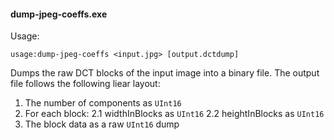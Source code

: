 #### dump-jpeg-coeffs.exe
Usage:
```
usage:dump-jpeg-coeffs <input.jpg> [output.dctdump]
```

Dumps the raw DCT blocks of the input image into a binary file. The output file follows the following liear layout:
1. The number of components as `UInt16`
2. For each block:
  2.1 widthInBlocks as `UInt16`
  2.2 heightInBlocks as `UInt16`
3. The block data as a raw `UInt16` dump
